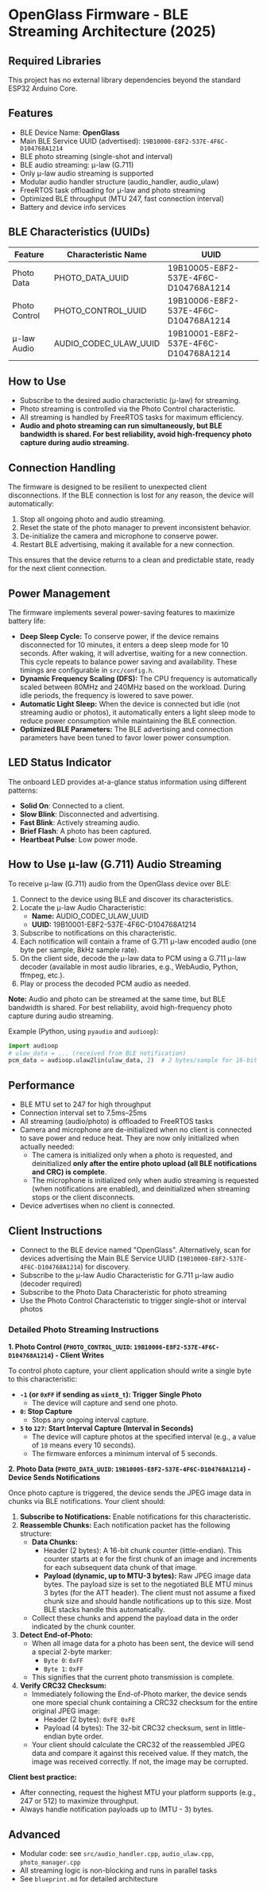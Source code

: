 # OpenGlass Firmware - BLE Streaming Architecture (2025)

## Required Libraries
This project has no external library dependencies beyond the standard ESP32 Arduino Core.

## Features
- BLE Device Name: **OpenGlass**
- Main BLE Service UUID (advertised): `19B10000-E8F2-537E-4F6C-D104768A1214`
- BLE photo streaming (single-shot and interval)
- BLE audio streaming: μ-law (G.711)
- Only μ-law audio streaming is supported
- Modular audio handler structure (audio_handler, audio_ulaw)
- FreeRTOS task offloading for μ-law and photo streaming
- Optimized BLE throughput (MTU 247, fast connection interval)
- Battery and device info services

## BLE Characteristics (UUIDs)
| Feature         | Characteristic Name      | UUID                                    |
|----------------|-------------------------|------------------------------------------|
| Photo Data     | PHOTO_DATA_UUID         | 19B10005-E8F2-537E-4F6C-D104768A1214     |
| Photo Control  | PHOTO_CONTROL_UUID      | 19B10006-E8F2-537E-4F6C-D104768A1214     |
| μ-law Audio    | AUDIO_CODEC_ULAW_UUID   | 19B10001-E8F2-537E-4F6C-D104768A1214     |

## How to Use
- Subscribe to the desired audio characteristic (μ-law) for streaming.
- Photo streaming is controlled via the Photo Control characteristic.
- All streaming is handled by FreeRTOS tasks for maximum efficiency.
- **Audio and photo streaming can run simultaneously, but BLE bandwidth is shared. For best reliability, avoid high-frequency photo capture during audio streaming.**

## Connection Handling
The firmware is designed to be resilient to unexpected client disconnections. If the BLE connection is lost for any reason, the device will automatically:
1.  Stop all ongoing photo and audio streaming.
2.  Reset the state of the photo manager to prevent inconsistent behavior.
3.  De-initialize the camera and microphone to conserve power.
4.  Restart BLE advertising, making it available for a new connection.

This ensures that the device returns to a clean and predictable state, ready for the next client connection.

## Power Management
The firmware implements several power-saving features to maximize battery life:
- **Deep Sleep Cycle:** To conserve power, if the device remains disconnected for 10 minutes, it enters a deep sleep mode for 10 seconds. After waking, it will advertise, waiting for a new connection. This cycle repeats to balance power saving and availability. These timings are configurable in `src/config.h`.
- **Dynamic Frequency Scaling (DFS):** The CPU frequency is automatically scaled between 80MHz and 240MHz based on the workload. During idle periods, the frequency is lowered to save power.
- **Automatic Light Sleep:** When the device is connected but idle (not streaming audio or photos), it automatically enters a light sleep mode to reduce power consumption while maintaining the BLE connection.
- **Optimized BLE Parameters:** The BLE advertising and connection parameters have been tuned to favor lower power consumption.

## LED Status Indicator
The onboard LED provides at-a-glance status information using different patterns:
- **Solid On**: Connected to a client.
- **Slow Blink**: Disconnected and advertising.
- **Fast Blink**: Actively streaming audio.
- **Brief Flash**: A photo has been captured.
- **Heartbeat Pulse**: Low power mode.

## How to Use μ-law (G.711) Audio Streaming

To receive μ-law (G.711) audio from the OpenGlass device over BLE:

1. Connect to the device using BLE and discover its characteristics.
2. Locate the μ-law Audio Characteristic:
   - **Name:** AUDIO_CODEC_ULAW_UUID
   - **UUID:** 19B10001-E8F2-537E-4F6C-D104768A1214
3. Subscribe to notifications on this characteristic.
4. Each notification will contain a frame of G.711 μ-law encoded audio (one byte per sample, 8kHz sample rate).
5. On the client side, decode the μ-law data to PCM using a G.711 μ-law decoder (available in most audio libraries, e.g., WebAudio, Python, ffmpeg, etc.).
6. Play or process the decoded PCM audio as needed.

**Note:** Audio and photo can be streamed at the same time, but BLE bandwidth is shared. For best reliability, avoid high-frequency photo capture during audio streaming.

Example (Python, using `pyaudio` and `audioop`):
```python
import audioop
# ulaw_data = ... (received from BLE notification)
pcm_data = audioop.ulaw2lin(ulaw_data, 2)  # 2 bytes/sample for 16-bit PCM
```

## Performance
- BLE MTU set to 247 for high throughput
- Connection interval set to 7.5ms–25ms
- All streaming (audio/photo) is offloaded to FreeRTOS tasks
- Camera and microphone are de-initialized when no client is connected to save power and reduce heat. They are now only initialized when actually needed:
    - The camera is initialized only when a photo is requested, and deinitialized **only after the entire photo upload (all BLE notifications and CRC) is complete**.
    - The microphone is initialized only when audio streaming is requested (when notifications are enabled), and deinitialized when streaming stops or the client disconnects.
- Device advertises when no client is connected.

## Client Instructions
- Connect to the BLE device named "OpenGlass". Alternatively, scan for devices advertising the Main BLE Service UUID (`19B10000-E8F2-537E-4F6C-D104768A1214`) for discovery.
- Subscribe to the μ-law Audio Characteristic for G.711 μ-law audio (decoder required)
- Subscribe to the Photo Data Characteristic for photo streaming
- Use the Photo Control Characteristic to trigger single-shot or interval photos

### Detailed Photo Streaming Instructions

**1. Photo Control (`PHOTO_CONTROL_UUID`: `19B10006-E8F2-537E-4F6C-D104768A1214`) - Client Writes**

To control photo capture, your client application should write a single byte to this characteristic:

*   **`-1` (or `0xFF` if sending as `uint8_t`): Trigger Single Photo**
    *   The device will capture and send one photo.
*   **`0`: Stop Capture**
    *   Stops any ongoing interval capture.
*   **`5` to `127`: Start Interval Capture (Interval in Seconds)**
    *   The device will capture photos at the specified interval (e.g., a value of `10` means every 10 seconds).
    *   The firmware enforces a minimum interval of 5 seconds.

**2. Photo Data (`PHOTO_DATA_UUID`: `19B10005-E8F2-537E-4F6C-D104768A1214`) - Device Sends Notifications**

Once photo capture is triggered, the device sends the JPEG image data in chunks via BLE notifications. Your client should:

1.  **Subscribe to Notifications:** Enable notifications for this characteristic.
2.  **Reassemble Chunks:** Each notification packet has the following structure:
    *   **Data Chunks:**
        *   Header (2 bytes): A 16-bit chunk counter (little-endian). This counter starts at `0` for the first chunk of an image and increments for each subsequent data chunk of that image.
        *   **Payload (dynamic, up to MTU-3 bytes):** Raw JPEG image data bytes. The payload size is set to the negotiated BLE MTU minus 3 bytes (for the ATT header). The client must not assume a fixed chunk size and should handle notifications up to this size. Most BLE stacks handle this automatically.
    *   Collect these chunks and append the payload data in the order indicated by the chunk counter.
3.  **Detect End-of-Photo:**
    *   When all image data for a photo has been sent, the device will send a special 2-byte marker:
        *   `Byte 0`: `0xFF`
        *   `Byte 1`: `0xFF`
    *   This signifies that the current photo transmission is complete.
4.  **Verify CRC32 Checksum:**
    *   Immediately following the End-of-Photo marker, the device sends one more special chunk containing a CRC32 checksum for the entire original JPEG image:
        *   Header (2 bytes): `0xFE 0xFE`
        *   Payload (4 bytes): The 32-bit CRC32 checksum, sent in little-endian byte order.
    *   Your client should calculate the CRC32 of the reassembled JPEG data and compare it against this received value. If they match, the image was received correctly. If not, the image may be corrupted.

**Client best practice:**
- After connecting, request the highest MTU your platform supports (e.g., 247 or 512) to maximize throughput.
- Always handle notification payloads up to (MTU - 3) bytes.

## Advanced
- Modular code: see `src/audio_handler.cpp`, `audio_ulaw.cpp`, `photo_manager.cpp`
- All streaming logic is non-blocking and runs in parallel tasks
- See `blueprint.md` for detailed architecture
